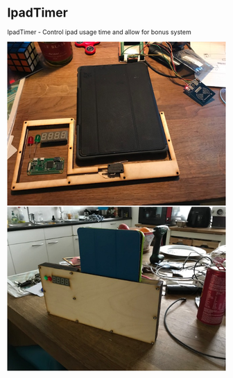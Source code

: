 # IpadTimer
IpadTimer - Control ipad usage time and allow for bonus system

![Inner works of the inital hardware](https://github.com/AnykeyNL/IpadTimer/blob/master/ipad_1.jpg)
![Sample of first hardware model](https://github.com/AnykeyNL/IpadTimer/blob/master/ipad_2.jpg)
